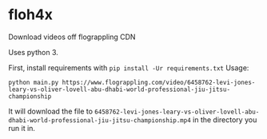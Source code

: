 # floh4x
Download videos off flograppling CDN

Uses python 3.

First, install requirements with `pip install -Ur requirements.txt`
Usage:
```
python main.py https://www.flograppling.com/video/6458762-levi-jones-leary-vs-oliver-lovell-abu-dhabi-world-professional-jiu-jitsu-championship
```

It will download the file to `6458762-levi-jones-leary-vs-oliver-lovell-abu-dhabi-world-professional-jiu-jitsu-championship.mp4` in the directory you run it in.
